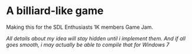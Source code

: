 # A billiard-like game

Making this for the SDL Enthusiasts 1K members Game Jam.

_All details about my idea will stay hidden until i implement them. And if all goes smooth, i may actually be able to compile that for Windows 7_

